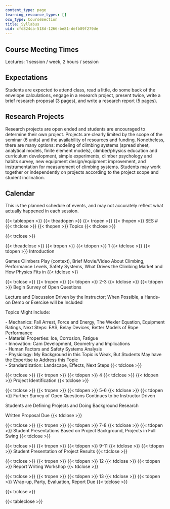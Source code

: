 ```yaml
---
content_type: page
learning_resource_types: []
ocw_type: CourseSection
title: Syllabus
uid: cfd824ca-518d-1266-be81-defb89f279de
---
```


Course Meeting Times
--------------------

Lectures: 1 session / week, 2 hours / session

Expectations
------------

Students are expected to attend class, read a little, do some back of the envelope calculations, engage in a research project, present twice, write a brief research proposal (3 pages), and write a research report (5 pages).

Research Projects
-----------------

Research projects are open ended and students are encouraged to determine their own project. Projects are clearly limited by the scope of the seminar (6 units) and the availability of resources and funding. Nonetheless, there are many options: modeling of climbing systems (spread sheet, analytical models, finite element models), climber/physics education and curriculum development, simple experiments, climber psychology and habits survey, new equipment design/equipment improvement, and instrumentation for measurement of climbing systems. Students may work together or independently on projects according to the project scope and student inclination.

Calendar
--------

This is the planned schedule of events, and may not accurately reflect what actually happened in each session.

{{< tableopen >}}
{{< theadopen >}}
{{< tropen >}}
{{< thopen >}}
SES #
{{< thclose >}}
{{< thopen >}}
Topics
{{< thclose >}}

{{< trclose >}}

{{< theadclose >}}
{{< tropen >}}
{{< tdopen >}}
1
{{< tdclose >}}
{{< tdopen >}}
Introduction  
  
Games Climbers Play (context), Brief Movie/Video About Climbing, Performance Levels, Safety Systems, What Drives the Climbing Market and How Physics Fits in
{{< tdclose >}}

{{< trclose >}}
{{< tropen >}}
{{< tdopen >}}
2-3
{{< tdclose >}}
{{< tdopen >}}
Begin Survey of Open Questions  
  
Lecture and Discussion Driven by the Instructor; When Possible, a Hands-on Demo or Exercise will be Included  
  
Topics Might Include:  
  
\- Mechanics: Fall Arrest, Force and Energy, The Wexler Equation, Equipment Ratings, Next Steps: EAS, Belay Devices, Better Models of Rope Performance  
\- Material Properties: Ice, Corrosion, Fatigue  
\- Innovation: Cam Development, Geometry and Implications  
\- Human Factors and Safety Systems Analysis  
\- Physiology: My Background in this Topic is Weak, But Students May have the Expertise to Address this Topic  
\- Standardization: Landscape, Effects, Next Steps
{{< tdclose >}}

{{< trclose >}}
{{< tropen >}}
{{< tdopen >}}
4
{{< tdclose >}}
{{< tdopen >}}
Project Identification
{{< tdclose >}}

{{< trclose >}}
{{< tropen >}}
{{< tdopen >}}
5-6
{{< tdclose >}}
{{< tdopen >}}
Further Survey of Open Questions Continues to be Instructor Driven  
  
Students are Defining Projects and Doing Background Research  
  
Written Proposal Due
{{< tdclose >}}

{{< trclose >}}
{{< tropen >}}
{{< tdopen >}}
7-8
{{< tdclose >}}
{{< tdopen >}}
Student Presentations Based on Project Background, Projects in Full Swing
{{< tdclose >}}

{{< trclose >}}
{{< tropen >}}
{{< tdopen >}}
9-11
{{< tdclose >}}
{{< tdopen >}}
Student Presentation of Project Results
{{< tdclose >}}

{{< trclose >}}
{{< tropen >}}
{{< tdopen >}}
12
{{< tdclose >}}
{{< tdopen >}}
Report Writing Workshop
{{< tdclose >}}

{{< trclose >}}
{{< tropen >}}
{{< tdopen >}}
13
{{< tdclose >}}
{{< tdopen >}}
Wrap-up, Party, Evaluation, Report Due
{{< tdclose >}}

{{< trclose >}}

{{< tableclose >}}